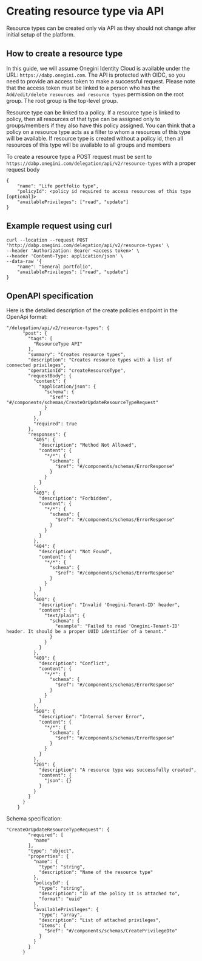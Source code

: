 # Creating resource type via API
Resource types can be created only via API as they should not change after initial setup of the platform.

## How to create a resource type
In this guide, we will assume Onegini Identity Cloud is available under the URL: `https://dabp.onegini.com`.
The API is protected with OIDC, so you need to provide an access token to make a successful request.
Please note that the access token must be linked to a person who has the `Add/edit/delete resources and resource types` permission 
on the root group. The root group is the top-level group.

Resource type can be linked to a policy. If a resource type is linked to policy, then all resources of that type can be assigned only to groups/members if they also have this policy assigned.
You can think that a policy on a resource type acts as a filter to whom a resources of this type will be available.
If resource type is created without a policy id, then all resources of this type will be available to all groups and members 

To create a resource type a POST request must be sent to `https://dabp.onegini.com/delegation/api/v2/resource-types` with a proper request body
```
{
    "name": "Life portfolio type",
    "policyId": <policy id required to access resources of this type [optional]>
    "availablePrivileges": ["read", "update"]
}
```

## Example request using curl

```
curl --location --request POST 'http://dabp.onegini.com/delegation/api/v2/resource-types' \
--header 'Authorization: Bearer <access token>' \
--header 'Content-Type: application/json' \
--data-raw '{
    "name": "General portfolio",
    "availablePrivileges": ["read", "update"]
}
```


## OpenAPI specification
Here is the detailed description of the create policies endpoint in the OpenApi format:
``` 
"/delegation/api/v2/resource-types": {
      "post": {
        "tags": [
          "ResourceType API"
        ],
        "summary": "Creates resource types",
        "description": "Creates resource types with a list of connected privileges",
        "operationId": "createResourceType",
        "requestBody": {
          "content": {
            "application/json": {
              "schema": {
                "$ref": "#/components/schemas/CreateOrUpdateResourceTypeRequest"
              }
            }
          },
          "required": true
        },
        "responses": {
          "405": {
            "description": "Method Not Allowed",
            "content": {
              "*/*": {
                "schema": {
                  "$ref": "#/components/schemas/ErrorResponse"
                }
              }
            }
          },
          "403": {
            "description": "Forbidden",
            "content": {
              "*/*": {
                "schema": {
                  "$ref": "#/components/schemas/ErrorResponse"
                }
              }
            }
          },
          "404": {
            "description": "Not Found",
            "content": {
              "*/*": {
                "schema": {
                  "$ref": "#/components/schemas/ErrorResponse"
                }
              }
            }
          },
          "400": {
            "description": "Invalid 'Onegini-Tenant-ID' header",
            "content": {
              "text/plain": {
                "schema": {
                  "example": "Failed to read 'Onegini-Tenant-ID' header. It should be a proper UUID identifier of a tenant."
                }
              }
            }
          },
          "409": {
            "description": "Conflict",
            "content": {
              "*/*": {
                "schema": {
                  "$ref": "#/components/schemas/ErrorResponse"
                }
              }
            }
          },
          "500": {
            "description": "Internal Server Error",
            "content": {
              "*/*": {
                "schema": {
                  "$ref": "#/components/schemas/ErrorResponse"
                }
              }
            }
          },
          "201": {
            "description": "A resource type was successfully created",
            "content": {
              "json": {}
            }
          }
        }
      }
    }
```
Schema specification:
```
"CreateOrUpdateResourceTypeRequest": {
        "required": [
          "name"
        ],
        "type": "object",
        "properties": {
          "name": {
            "type": "string",
            "description": "Name of the resource type"
          },
          "policyId": {
            "type": "string",
            "description": "ID of the policy it is attached to",
            "format": "uuid"
          },
          "availablePrivileges": {
            "type": "array",
            "description": "List of attached privileges",
            "items": {
              "$ref": "#/components/schemas/CreatePrivilegeDto"
            }
          }
        }
      }
```
